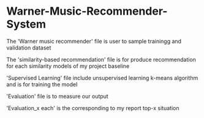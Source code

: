 # Warner-Music-Recommender-System
The 'Warner music recommender' file is user to sample trainingg and validation dataset

The 'similarity-based recommendation' file is for produce recommendation for each similarity models of my project baseline

'Supervised Learning' file include unsupervised learning k-means algorithm and is for training the model

'Evaluation' file is to measure our output

'Evaluation_x each' is the corresponding to my report top-x situation
